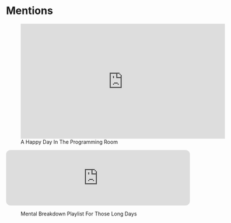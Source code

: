 # Mentions

<figure>
    <iframe width="560" height="315" src="https://www.youtube.com/embed/wgNPCKuX9ds" title="YouTube video player" frameborder="0" allow="accelerometer; autoplay; clipboard-write; encrypted-media; gyroscope; picture-in-picture; web-share" allowfullscreen></iframe>
    <figcaption>A Happy Day In The Programming Room</figcaption>
</figure>

<iframe style="border-radius:12px" src="https://open.spotify.com/embed/playlist/14FKomi4z9w6ldlkb1If2q?utm_source=generator" width="100%" height="152" frameBorder="0" allowfullscreen="" allow="autoplay; clipboard-write; encrypted-media; fullscreen; picture-in-picture" loading="lazy"></iframe>
<figure>
    <figcaption>Mental Breakdown Playlist For Those Long Days</figcaption>
</figure>